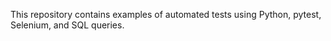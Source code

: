 This repository contains examples of automated tests using Python, pytest, Selenium, and SQL queries.

